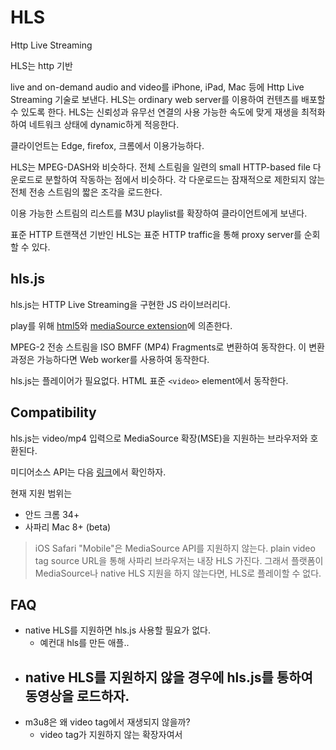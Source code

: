 # HLS

Http Live Streaming

HLS는 http 기반

live and on-demand audio and video를 iPhone, iPad, Mac 등에 Http Live Streaming 기술로 보낸다. HLS는 ordinary web server를 이용하여 컨텐츠를 배포할 수 있도록 한다. HLS는 신뢰성과 유무선 연결의 사용 가능한 속도에 맞게 재생을 최적화하여 네트워크 상태에 dynamic하게 적응한다.

클라이언트는 Edge, firefox, 크롬에서 이용가능하다.

HLS는 MPEG-DASH와 비슷하다. 전체 스트림을 일련의 small HTTP-based file 다운로드로 분할하여 작동하는 점에서 비슷하다. 각 다운로드는 잠재적으로 제한되지 않는 전체 전송 스트림의 짧은 조각을 로드한다.

이용 가능한 스트림의 리스트를 M3U playlist를 확장하여 클라이언트에게 보낸다.

표준 HTTP 트랜잭션 기반인 HLS는 표준 HTTP traffic을 통해 proxy server를 순회할 수 있다.

## hls.js

hls.js는 HTTP Live Streaming을 구현한 JS 라이브러리다.

play를 위해 [html5](https://www.html5rocks.com/en/tutorials/video/basics/)와 [mediaSource extension](http://w3c.github.io/media-source/)에 의존한다.

MPEG-2 전송 스트림을 ISO BMFF (MP4) Fragments로 변환하여 동작한다. 이 변환과정은 가능하다면 Web worker를 사용하여 동작한다.

hls.js는 플레이어가 필요없다. HTML 표준 `<video>` element에서 동작한다.

## Compatibility

hls.js는 video/mp4 입력으로 MediaSource 확장(MSE)을 지원하는 브라우저와 호환된다.

미디어소스 API는 다음 [링크](https://developer.mozilla.org/en-US/docs/Web/API/MediaSource)에서 확인하자.

현재 지원 범위는

- 안드 크롬 34+
- 사파리 Mac 8+ (beta)

> iOS Safari "Mobile"은 MediaSource API를 지원하지 않는다. plain video tag source URL을 통해 사파리 브라우저는 내장 HLS 가진다.
> 그래서 플랫폼이 MediaSource나 native HLS 지원을 하지 않는다면, HLS로 플레이할 수 없다.

## FAQ

- native HLS를 지원하면 hls.js 사용할 필요가 없다.
  - 예컨대 hls를 만든 애플.. 
- native HLS를 지원하지 않을 경우에 hls.js를 통하여 동영상을 로드하자.
  - 
- m3u8은 왜 video tag에서 재생되지 않을까?
  - video tag가 지원하지 않는 확장자여서

